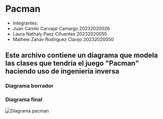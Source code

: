 # Pacman
- Integrantes:
- Juan Camilo Carvajal Camargo 20232020026
- Laura Nathaly Paez Cifuentes 20232020055
- Mathew Zahav Rodriguez Clavijo 20232020050
## Este archivo contiene un diagrama que modela las clases que tendría el juego "Pacman" haciendo uso de ingeniería inversa
### Diagrama borrador
### Diagrama final
![Diagrama pacman](/images/nuevo.png)
